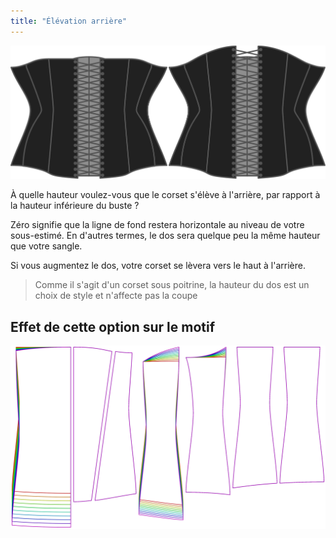 ```yaml
---
title: "Élévation arrière"
---
```


![L'option de montée arrière sur Cathrin](./backrise.svg)

À quelle hauteur voulez-vous que le corset s'élève à l'arrière, par rapport à la hauteur inférieure du buste ?

Zéro signifie que la ligne de fond restera horizontale au niveau de votre sous-estimé. En d'autres termes, le dos sera quelque peu la même hauteur que votre sangle.

Si vous augmentez le dos, votre corset se lèvera vers le haut à l'arrière.

> Comme il s'agit d'un corset sous poitrine, la hauteur du dos est un choix de style et n'affecte pas la coupe

## Effet de cette option sur le motif

![Cette image montre l'effet de cette option en superposant plusieurs variantes qui ont une valeur différente pour cette option](cathrin_backrise_sample.svg "Effet de cette option sur le motif")

